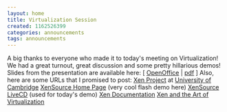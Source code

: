 ```yaml
---
layout: home
title: Virtualization Session
created: 1162526399
categories: announcements
tags: announcements
---
```

A big thanks to everyone who made it to today's meeting on Virtualization! We had a great turnout, great discussion and some pretty hillarious demos! Slides from the presentation are available here: [ [OpenOffice](/sites/default/files/virtualization.odp) | [pdf](/sites/default/files/virtualization.pdf) ] Also, here are some URLs that I promised to post: [Xen Project](http://www.cl.cam.ac.uk/research/srg/netos/xen/) at [University of Cambridge](http://www.cam.ac.uk/) [XenSource Home Page](http://www.xensource.com/) (very cool flash demo here) [XenSource LiveCD](http://www.xensource.com/xen/downloads/) (used for today's demo) [Xen Documentation](http://www.cl.cam.ac.uk/research/srg/netos/xen/documentation.html) [Xen and the Art of Virtualization](http://www.cl.cam.ac.uk/research/srg/netos/papers/2003-xensosp.pdf)
